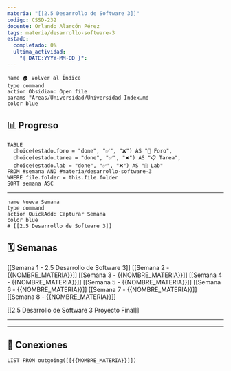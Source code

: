 ```yaml
---
materia: "[[2.5 Desarrollo de Software 3]]"
codigo: CSSD-232
docente: Orlando Alarcón Pérez
tags: materia/desarrollo-software-3
estado:
  completado: 0%
  ultima_actividad:
    "{ DATE:YYYY-MM-DD }": 
---
```


```button
name 🏠 Volver al Índice
type command
action Obsidian: Open file
params "Areas/Universidad/Universidad Index.md
color blue
```


## 📊 **Progreso**
```dataview
TABLE
  choice(estado.foro = "done", "✅", "❌") AS "📝 Foro",
  choice(estado.tarea = "done", "✅", "❌") AS "📋 Tarea",
  choice(estado.lab = "done", "✅", "❌") AS "🧪 Lab"
FROM #semana AND #materia/desarrollo-software-3
WHERE file.folder = this.file.folder
SORT semana ASC
```

---


```button
name Nueva Semana
type command
action QuickAdd: Capturar Semana
color blue
# [[2.5 Desarrollo de Software 3]]
```

## 🗓️ **Semanas**
[[Semana 1 - 2.5 Desarrollo de Software 3]]
[[Semana 2 - {{NOMBRE_MATERIA}}]]
[[Semana 3 - {{NOMBRE_MATERIA}}]]
[[Semana 4 - {{NOMBRE_MATERIA}}]]
[[Semana 5 - {{NOMBRE_MATERIA}}]]
[[Semana 6 - {{NOMBRE_MATERIA}}]]
[[Semana 7 - {{NOMBRE_MATERIA}}]]
[[Semana 8 - {{NOMBRE_MATERIA}}]]

[[2.5 Desarrollo de Software 3 Proyecto Final]]

---


---

## 🧩 **Conexiones**
```dataview
LIST FROM outgoing([[{{NOMBRE_MATERIA}}]])
```
